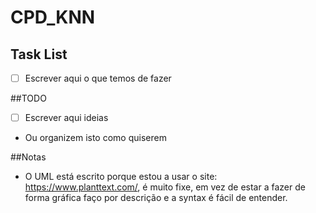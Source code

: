 # CPD_KNN

## Task List

- [ ] Escrever aqui o que temos de fazer

##TODO

- [ ] Escrever aqui ideias


- Ou organizem isto como quiserem

##Notas

- O UML está escrito porque estou a usar o site: https://www.planttext.com/, é muito fixe, em vez de estar a fazer de forma gráfica faço por descrição e a syntax é fácil de entender.
